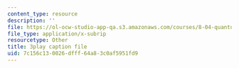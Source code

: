 ```yaml
---
content_type: resource
description: ''
file: https://ol-ocw-studio-app-qa.s3.amazonaws.com/courses/8-04-quantum-physics-i-spring-2016/7c156c130026dfff64a83c0af5951fd9_NwPOhzDPHKc.srt
file_type: application/x-subrip
resourcetype: Other
title: 3play caption file
uid: 7c156c13-0026-dfff-64a8-3c0af5951fd9
---
```


